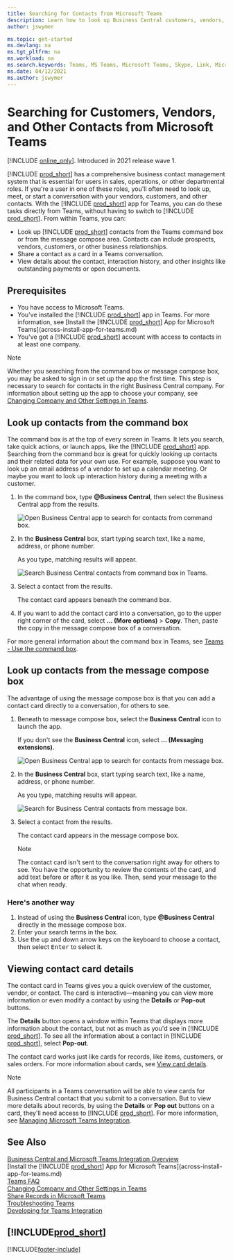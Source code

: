 ```yaml
---
title: Searching for Contacts from Microsoft Teams 
description: Learn how to look up Business Central customers, vendors, and other contacts from Microsoft Teams.
author: jswymer

ms.topic: get-started
ms.devlang: na
ms.tgt_pltfrm: na
ms.workload: na
ms.search.keywords: Teams, MS Teams, Microsoft Teams, Skype, Link, Microsoft 365, contacts, search, messaging extensions
ms.date: 04/12/2021
ms.author: jswymer
---
```


# Searching for Customers, Vendors, and Other Contacts from Microsoft Teams

[!INCLUDE [online_only](includes/online_only.md)]. Introduced in 2021 release wave 1.

[!INCLUDE [prod_short](includes/prod_short.md)] has a comprehensive business contact management system that is essential for users in sales, operations, or other departmental roles. If you're a user in one of these roles, you'll often need to look up, meet, or start a conversation with your vendors, customers, and other contacts. With the [!INCLUDE [prod_short](includes/prod_short.md)] app for Teams, you can do these tasks directly from Teams, without having to switch to [!INCLUDE [prod_short](includes/prod_short.md)]. From within Teams, you can:

- Look up [!INCLUDE [prod_short](includes/prod_short.md)] contacts from the Teams command box or from the message compose area. Contacts can include prospects, vendors, customers, or other business relationships.
- Share a contact as a card in a Teams conversation.
- View details about the contact, interaction history, and other insights like outstanding payments or open documents.

## Prerequisites

- You have access to Microsoft Teams.
- You've installed the [!INCLUDE [prod_short](includes/prod_short.md)] app in Teams. For more information, see [Install the [!INCLUDE [prod_short](includes/prod_short.md)] App for Microsoft Teams](across-install-app-for-teams.md)
- You've got a [!INCLUDE [prod_short](includes/prod_short.md)] account with access to contacts in at least one company.

> [!NOTE]
> Whether you searching from the command box or message compose box, you may be asked to sign in or set up the app the first time. This step is necessary to search for contacts in the right Business Central company. For information about setting up the app to choose your company, see [Changing Company and Other Settings in Teams](across-teams-settings.md).

## Look up contacts from the command box

The command box is at the top of every screen in Teams. It lets you search, take quick actions, or launch apps, like the [!INCLUDE [prod_short](includes/prod_short.md)] app. Searching from the command box is great for quickly looking up contacts and their related data for your own use. For example, suppose you want to look up an email address of a vendor to set up a calendar meeting. Or maybe you want to look up interaction history during a meeting with a customer.

1. In the command box, type **@Business Central**, then select the Business Central app from the results.

    ![Open Business Central app  to search for contacts from command box.](media/teams-contacts-command-1.png)

2. In the **Business Central** box, start typing search text, like a name, address, or phone number.

    As you type, matching results will appear.

    ![Search Business Central contacts from command box in Teams.](media/teams-contacts-command-2.png)
3. Select a contact from the results.

    The contact card appears beneath the command box.

4. If you want to add the contact card into a conversation, go to the upper right corner of the card, select **... (More options)** > **Copy**. Then, paste the copy in the message compose box of a conversation.  

For more general information about the command box in Teams, see [Teams - Use the command box](https://support.microsoft.com/en-us/office/use-the-command-box-13c4e429-7324-4886-b377-5dbed539193b).

## Look up contacts from the message compose box

The advantage of using the message compose box is that you can add a contact card directly to a conversation, for others to see.

1. Beneath to message compose box, select the **Business Central** icon to launch the app.

    If you don't see the **Business Central** icon, select **... (Messaging extensions)**.

    ![Open Business Central app to search for contacts from message box.](media/teams-contacts-message-box.png)

2. In the **Business Central** box, start typing search text, like a name, address, or phone number.

    As you type, matching results will appear.

    ![Search for Business Central contacts from message box.](media/teams-contacts-5.png)
3. Select a contact from the results.

    The contact card appears in the message compose box.

    > [!NOTE]
    > The contact card isn't sent to the conversation right away for others to see. You have the opportunity to review the contents of the card, and add text before or after it as you like. Then, send your message to the chat when ready.

### Here's another way

1. Instead of using the **Business Central** icon, type **@Business Central** directly in the message compose box.
2. Enter your search terms in the box.
3. Use the up and down arrow keys on the keyboard to choose a contact, then select <kbd>Enter</kbd> to select it.

## Viewing contact card details

The contact card in Teams gives you a quick overview of the customer, vendor, or contact. The card is interactive&mdash;meaning you can view more information or even modify a contact by using the **Details** or **Pop-out** buttons.

The **Details** button opens a window within Teams that displays more information about the contact, but not as much as you'd see in [!INCLUDE [prod_short](includes/prod_short.md)]. To see all the information about a contact in [!INCLUDE [prod_short](includes/prod_short.md)], select **Pop-out**.

The contact card works just like cards for records, like items, customers, or sales orders. For more information about cards, see [View card details](across-working-with-teams.md#view-card-details).

> [!NOTE]
> All participants in a Teams conversation will be able to view cards for Business Central contact that you submit to a conversation. But to view more details about records, by using the **Details** or **Pop out** buttons on a card, they'll need access to [!INCLUDE [prod_short](includes/prod_short.md)]. For more information, see [Managing Microsoft Teams Integration](admin-teams-integration.md#minimum-requirements-1).

## See Also

[Business Central and Microsoft Teams Integration Overview](across-teams-overview.md)  
[Install the [!INCLUDE [prod_short](includes/prod_short.md)] App for Microsoft Teams](across-install-app-for-teams.md)  
[Teams FAQ](teams-faq.md)  
[Changing Company and Other Settings in Teams](across-teams-settings.md)  
[Share Records in Microsoft Teams](across-working-with-teams.md)  
[Troubleshooting Teams](admin-teams-troubleshooting.md)  
[Developing for Teams Integration](/dynamics365/business-central/dev-itpro/developer/devenv-develop-for-teams)  

## [!INCLUDE[prod_short](includes/free_trial_md.md)]  


[!INCLUDE[footer-include](includes/footer-banner.md)]